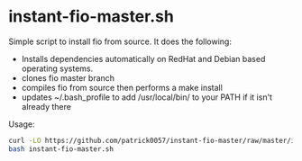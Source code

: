 # instant-fio-master.sh
Simple script to install fio from source.  It does the following:

- Installs dependencies automatically on RedHat and Debian based operating systems.
- clones fio master branch
- compiles fio from source then performs a make install
- updates ~/.bash_profile to add /usr/local/bin/ to your PATH if it isn't already there

Usage:
```bash
curl -LO https://github.com/patrick0057/instant-fio-master/raw/master/instant-fio-master.sh
bash instant-fio-master.sh
```
